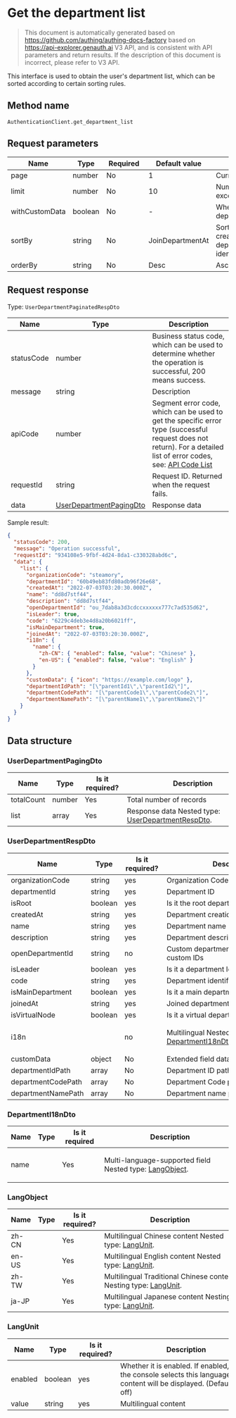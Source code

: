 # Get the department list

<!--
Warning ⚠️:
Do not modify this document directly,
https://github.com/Authing/authing-docs-factory
Use this project to generate
-->

<LastUpdated />

> This document is automatically generated based on https://github.com/authing/authing-docs-factory based on https://api-explorer.genauth.ai V3 API, and is consistent with API parameters and return results. If the description of this document is incorrect, please refer to V3 API.

This interface is used to obtain the user's department list, which can be sorted according to certain sorting rules.

## Method name

`AuthenticationClient.get_department_list`

## Request parameters

| Name           | Type    | <div style="width:80px">Required</div> | Default value    | <div style="width:300px">Description</div>                                                                       | <div style="width:200px"></div>Sample value</div> |
| -------------- | ------- | -------------------------------------- | ---------------- | ---------------------------------------------------------------------------------------------------------------- | ------------------------------------------------- |
| page           | number  | No                                     | 1                | Current page number, starting from 1                                                                             | `1`                                               |
| limit          | number  | No                                     | 10               | Number per page, maximum cannot exceed 50, default is 10                                                         | `10`                                              |
| withCustomData | boolean | No                                     | -                | Whether to obtain custom data of the department                                                                  | `true`                                            |
| sortBy         | string  | No                                     | JoinDepartmentAt | Sorting basis, such as department creation time, department joining time, department name, department identifier | `JoinDepartmentAt`                                |
| orderBy        | string  | No                                     | Desc             | Ascending or descending                                                                                          | `Desc`                                            |

## Request response

Type: `UserDepartmentPaginatedRespDto`

| Name       | Type                                                           | Description                                                                                                                                                                                                                                                                                                                                |
| ---------- | -------------------------------------------------------------- | ------------------------------------------------------------------------------------------------------------------------------------------------------------------------------------------------------------------------------------------------------------------------------------------------------------------------------------------ |
| statusCode | number                                                         | Business status code, which can be used to determine whether the operation is successful, 200 means success.                                                                                                                                                                                                                               |
| message    | string                                                         | Description                                                                                                                                                                                                                                                                                                                                |
| apiCode    | number                                                         | Segment error code, which can be used to get the specific error type (successful request does not return). For a detailed list of error codes, see: [API Code List](https://api-explorer.genauth.ai/?tag=group/%E5%BC%80%E5%8F%91%E5%87%86%E5%A4%87#tag/%E5%BC%80%E5%8F%91%E5%87%86%E5%A4%87/%E9%94%99%E8%AF%AF%E5%A4%84%E7%90%86/apiCode) |
| requestId  | string                                                         | Request ID. Returned when the request fails.                                                                                                                                                                                                                                                                                               |
| data       | <a href="#UserDepartmentPagingDto">UserDepartmentPagingDto</a> | Response data                                                                                                                                                                                                                                                                                                                              |

Sample result:

```json
{
  "statusCode": 200,
  "message": "Operation successful",
  "requestId": "934108e5-9fbf-4d24-8da1-c330328abd6c",
  "data": {
    "list": {
      "organizationCode": "steamory",
      "departmentId": "60b49eb83fd80adb96f26e68",
      "createdAt": "2022-07-03T03:20:30.000Z",
      "name": "dd8d7stf44",
      "description": "dd8d7stf44",
      "openDepartmentId": "ou_7dab8a3d3cdccxxxxxx777c7ad535d62",
      "isLeader": true,
      "code": "6229c4deb3e4d8a20b6021ff",
      "isMainDepartment": true,
      "joinedAt": "2022-07-03T03:20:30.000Z",
      "i18n": {
        "name": {
          "zh-CN": { "enabled": false, "value": "Chinese" },
          "en-US": { "enabled": false, "value": "English" }
        }
      },
      "customData": { "icon": "https://example.com/logo" },
      "departmentIdPath": "[\"parentId1\",\"parentId2\"]",
      "departmentCodePath": "[\"parentCode1\",\"parentCode2\"]",
      "departmentNamePath": "[\"parentName1\",\"parentName2\"]"
    }
  }
}
```

## Data structure

### <a id="UserDepartmentPagingDto"></a> UserDepartmentPagingDto

| Name       | Type   | <div style="width:80px">Is it required?</div> | <div style="width:300px">Description</div>                                             | <div style="width:200px">Sample value</div> |
| ---------- | ------ | --------------------------------------------- | -------------------------------------------------------------------------------------- | ------------------------------------------- |
| totalCount | number | Yes                                           | Total number of records                                                                |                                             |
| list       | array  | Yes                                           | Response data Nested type: <a href="#UserDepartmentRespDto">UserDepartmentRespDto</a>. |                                             |

### <a id="UserDepartmentRespDto"></a> UserDepartmentRespDto

| Name               | Type    | <div style="width:80px">Is it required?</div> | <div style="width:300px">Description</div>                                    | <div style="width:200px">Sample value</div>                                                       |
| ------------------ | ------- | --------------------------------------------- | ----------------------------------------------------------------------------- | ------------------------------------------------------------------------------------------------- |
| organizationCode   | string  | yes                                           | Organization Code (organizationCode)                                          | `steamory`                                                                                        |
| departmentId       | string  | yes                                           | Department ID                                                                 | `60b49eb83fd80adb96f26e68`                                                                        |
| isRoot             | boolean | yes                                           | Is it the root department?                                                    |                                                                                                   |
| createdAt          | string  | yes                                           | Department creation time                                                      | `2022-07-03T03:20:30.000Z`                                                                        |
| name               | string  | yes                                           | Department name                                                               | `dd8d7stf44`                                                                                      |
| description        | string  | yes                                           | Department description                                                        | `dd8d7stf44`                                                                                      |
| openDepartmentId   | string  | no                                            | Custom department ID, used to store custom IDs                                | `ou_7dab8a3d3cdccxxxxxx777c7ad535d62`                                                             |
| isLeader           | boolean | yes                                           | Is it a department leader?                                                    | `true`                                                                                            |
| code               | string  | yes                                           | Department identification code                                                | `6229c4deb3e4d8a20b6021ff`                                                                        |
| isMainDepartment   | boolean | yes                                           | Is it a main department?                                                      | `true`                                                                                            |
| joinedAt           | string  | yes                                           | Joined department time                                                        | `2022-07-03T03:20:30.000Z`                                                                        |
| isVirtualNode      | boolean | yes                                           | Is it a virtual department?                                                   |                                                                                                   |
| i18n               |         | no                                            | Multilingual Nested type: <a href="#DepartmentI18nDto">DepartmentI18nDto</a>. | `{"name":{"zh-CN":{"enabled":false,"value":"中文"},"en-US":{"enabled":false,"value":"English"}}}` |
| customData         | object  | No                                            | Extended field data of department                                             | `{"icon":"https://example.com/logo"}`                                                             |
| departmentIdPath   | array   | No                                            | Department ID path                                                            | `["parentId1","parentId2"]`                                                                       |
| departmentCodePath | array   | No                                            | Department Code path                                                          | `["parentCode1","parentCode2"]`                                                                   |
| departmentNamePath | array   | No                                            | Department name path                                                          | `["parentName1","parentName2"]`                                                                   |

### <a id="DepartmentI18nDto"></a> DepartmentI18nDto

| Name | Type | <div style="width:80px">Is it required</div> | <div style="width:300px">Description</div>                                        | <div style="width:200px">Sample value</div>                                              |
| ---- | ---- | -------------------------------------------- | --------------------------------------------------------------------------------- | ---------------------------------------------------------------------------------------- |
| name |      | Yes                                          | Multi-language-supported field Nested type: <a href="#LangObject">LangObject</a>. | `{"zh-CN":{"enabled":false,"value":"中文"},"en-US":{"enabled":false,"value":"English"}}` |

### <a id="LangObject"></a> LangObject

| Name  | Type | <div style="width:80px">Is it required?</div> | <div style="width:300px">Description</div>                                               | <div style="width:200px">Sample value</div> |
| ----- | ---- | --------------------------------------------- | ---------------------------------------------------------------------------------------- | ------------------------------------------- |
| zh-CN |      | Yes                                           | Multilingual Chinese content Nested type: <a href="#LangUnit">LangUnit</a>.              | `{"enabled":false,"value":"中文"}`          |
| en-US |      | Yes                                           | Multilingual English content Nested type: <a href="#LangUnit">LangUnit</a>.              | `{"enabled":false,"value":"English"}`       |
| zh-TW |      | Yes                                           | Multilingual Traditional Chinese content Nesting type: <a href="#LangUnit">LangUnit</a>. | `{"enabled":false,"value":"繁體中文"}`      |
| ja-JP |      | Yes                                           | Multilingual Japanese content Nesting type: <a href="#LangUnit">LangUnit</a>.            | `{"enabled":false,"value":"日本語"}`        |

### <a id="LangUnit"></a> LangUnit

| Name    | Type    | <div style="width:80px">Is it required?</div> | <div style="width:300px">Description</div>                                                                                | <div style="width:200px">Sample value</div> |
| ------- | ------- | --------------------------------------------- | ------------------------------------------------------------------------------------------------------------------------- | ------------------------------------------- |
| enabled | boolean | yes                                           | Whether it is enabled. If enabled, and the console selects this language, the content will be displayed. (Default is off) |                                             |
| value   | string  | yes                                           | Multilingual content                                                                                                      |                                             |
